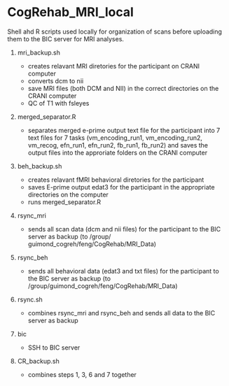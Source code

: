 # CogRehab_MRI_local
Shell ahd R scripts used locally for organization of scans before uploading them to the BIC server for MRI analyses.

1. mri_backup.sh
	- creates relavant MRI diretories for the participant on CRANI computer
	- converts dcm to nii
	- save MRI files (both DCM and NII) in the correct directories on the CRANI computer
	- QC of T1 with fsleyes

2. merged_separator.R
	- separates merged e-prime output text file for the participant into 7 text files for 7 tasks 	(vm_encoding_run1, vm_encoding_run2, vm_recog, efn_run1, efn_run2, fb_run1, fb_run2) and 	saves the output files into the approriate folders on the CRANI computer 

3. beh_backup.sh
	- creates relavant fMRI behavioral diretories for the participant
	- saves E-prime output edat3 for the participant in the appropriate directories on the computer
	- runs merged_separator.R

4. rsync_mri
	- sends all scan data (dcm and nii files) for the participant to the BIC server as backup (to  	/group/	guimond_cogreh/feng/CogRehab/MRI_Data)

5. rsync_beh
	- sends all behavioral data (edat3 and txt files) for the participant to the BIC server as backup 	(to  /group/guimond_cogreh/feng/CogRehab/MRI_Data)

6. rsync.sh
	- combines rsync_mri and rsync_beh and sends all data to the BIC server as backup

7. bic
	- SSH to BIC server

8. CR_backup.sh
	- combines steps 1, 3, 6 and 7 together
